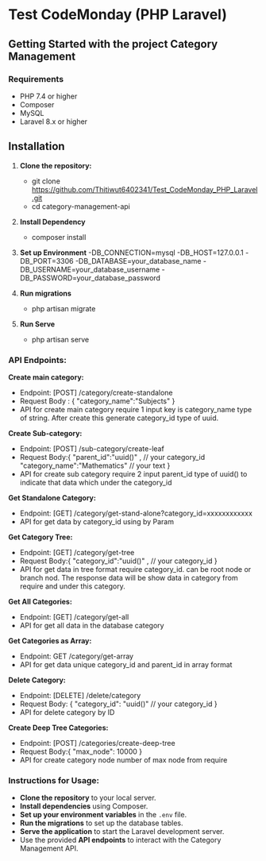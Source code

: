 # Test CodeMonday (PHP Laravel)

## Getting Started with the project Category Management

### Requirements

- PHP 7.4 or higher
- Composer
- MySQL
- Laravel 8.x or higher


## Installation

1. **Clone the repository:**
    - git clone https://github.com/Thitiwut6402341/Test_CodeMonday_PHP_Laravel.git
    - cd category-management-api

2. **Install Dependency**
    - composer install

3. **Set up Environment**
-DB_CONNECTION=mysql
-DB_HOST=127.0.0.1
-DB_PORT=3306
-DB_DATABASE=your_database_name
-DB_USERNAME=your_database_username
-DB_PASSWORD=your_database_password

4. **Run migrations**
    - php artisan migrate

5. **Run Serve**
    - php artisan serve


### API Endpoints:
**Create main category:**
- Endpoint: [POST] /category/create-standalone
- Request Body : {
        "category_name":"Subjects"
    }
- API for create main category require 1 input key is category_name type of string. After create this generate
    category_id type of uuid.

**Create Sub-category:**
- Endpoint: [POST] /sub-category/create-leaf
- Request Body:{
                "parent_id":"uuid()" ,          // your category_id
                "category_name":"Mathematics" // your text
        }
- API for create sub category require 2 input parent_id type of uuid() to indicate that data which under the category_id

**Get Standalone Category:**
- Endpoint: [GET] /category/get-stand-alone?category_id=xxxxxxxxxxxx
- API for get data by category_id using by Param 

**Get Category Tree:**
- Endpoint: [GET] /category/get-tree
- Request Body:{
                "category_id":"uuid()" ,          // your category_id
        }
- API for get data in tree format require category_id. can be root node or branch nod. The response data will be show data in category from require and under this category.

**Get All Categories:**
- Endpoint: [GET] /category/get-all
- API for get all data in the database category

**Get Categories as Array:**
- Endpoint: GET /category/get-array
- API for get data unique category_id and parent_id in array format

**Delete Category:**
- Endpoint: [DELETE] /delete/category
- Request Body: {
        "category_id": "uuid()"     // your category_id
    }
- API for delete category by ID

**Create Deep Tree Categories:**
- Endpoint: [POST] /categories/create-deep-tree
- Request Body:{
        "max_node": 10000
    }
- API for create category node number of max node from require 


### Instructions for Usage:

- **Clone the repository** to your local server.
- **Install dependencies** using Composer.
- **Set up your environment variables** in the `.env` file.
- **Run the migrations** to set up the database tables.
- **Serve the application** to start the Laravel development server.
- Use the provided **API endpoints** to interact with the Category Management API.

